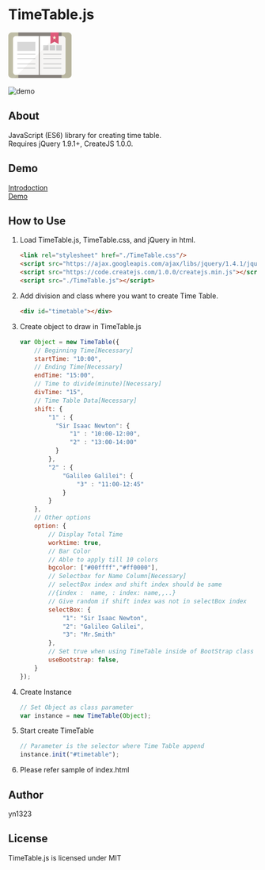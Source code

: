 # TimeTable.js
![NOTE_ICON](img/note.png)  
  
![demo](https://raw.github.com/wiki/yn1323/TimeTable.js/TimeTable01.gif)


## About
JavaScript (ES6) library for creating time table.  
Requires jQuery 1.9.1+, CreateJS 1.0.0.

## Demo
[Introdoction](https://www.jqueryscript.net/time-clock/JSON-Canvas-Time-Table-Generator.html)  
[Demo](https://www.jqueryscript.net/demo/JSON-Canvas-Time-Table-Generator/)

## How to Use
   1. Load TimeTable.js, TimeTable.css, and jQuery in html.
      ```html
      <link rel="stylesheet" href="./TimeTable.css"/>
      <script src="https://ajax.googleapis.com/ajax/libs/jquery/1.4.1/jquery.min.js"></script>
      <script src="https://code.createjs.com/1.0.0/createjs.min.js"></script>
      <script src="./TimeTable.js"></script>
      ```
   2. Add division and class where you want to create Time Table.
      ```html
      <div id="timetable"></div>
      ```
   3. Create object to draw in TimeTable.js
      ```js
      var Object = new TimeTable({
          // Beginning Time[Necessary]
          startTime: "10:00",
          // Ending Time[Necessary]
          endTime: "15:00",
          // Time to divide(minute)[Necessary]
          divTime: "15",
          // Time Table Data[Necessary]
          shift: {
              "1" : {
                "Sir Isaac Newton": {
                    "1" : "10:00-12:00",
                    "2" : "13:00-14:00"
                }
              },
              "2" : {
                  "Galileo Galilei": {
                      "3" : "11:00-12:45"
                  }
              }
          },
          // Other options
          option: {
              // Display Total Time
              worktime: true,
              // Bar Color
              // Able to apply till 10 colors
              bgcolor: ["#00ffff","#ff0000"],
              // Selectbox for Name Column[Necessary]
              // selectBox index and shift index should be same
              //{index :  name, : index: name,,..}
              // Give random if shift index was not in selectBox index
              selectBox: {
                  "1": "Sir Isaac Newton",
                  "2": "Galileo Galilei",
                  "3": "Mr.Smith"
              },
              // Set true when using TimeTable inside of BootStrap class row
              useBootstrap: false,
          }
      });
      ```
   4. Create Instance
      ```js
      // Set Object as class parameter
      var instance = new TimeTable(Object);
      ```
   5. Start create TimeTable
      ```js
      // Parameter is the selector where Time Table append
      instance.init("#timetable");
      ```
   6. Please refer sample of index.html

## Author
yn1323

## License
TimeTable.js is licensed under MIT